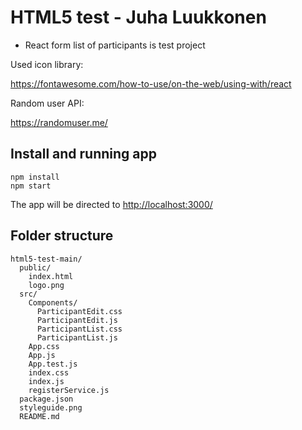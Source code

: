 # HTML5 test - Juha Luukkonen

- React form list of participants is test project

Used icon library:

https://fontawesome.com/how-to-use/on-the-web/using-with/react

Random user API:

https://randomuser.me/


## Install and running app
```
npm install 
npm start
```
The app will be directed to [http://localhost:3000/](http://localhost:3000/)

## Folder structure
```
html5-test-main/
  public/
    index.html
    logo.png
  src/
    Components/
      ParticipantEdit.css
      ParticipantEdit.js
      ParticipantList.css
      ParticipantList.js
    App.css
    App.js
    App.test.js
    index.css
    index.js
    registerService.js
  package.json
  styleguide.png
  README.md
```
